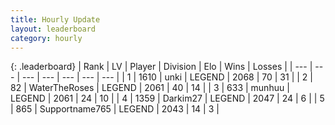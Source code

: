 ```yaml
---
title: Hourly Update
layout: leaderboard
category: hourly
---
```


{: .leaderboard}
| Rank | LV | Player | Division | Elo | Wins | Losses |
| --- | --- | --- | --- | --- | --- | --- |
| <span data-change="1">1</span> | 1610 | <span title="ID: 692745">unki</span> | LEGEND | <span data-change="0">2068</span> | <span data-change="0">70</span> | <span data-change="0">31</span> |
| <span data-change="-1">2</span> | 82 | <span title="ID: 773086">WaterTheRoses</span> | LEGEND | <span data-change="-27">2061</span> | <span data-change="2">40</span> | <span data-change="3">14</span> |
| <span data-change="0">3</span> | 633 | <span title="ID: 207149">munhuu</span> | LEGEND | <span data-change="0">2061</span> | <span data-change="0">24</span> | <span data-change="0">10</span> |
| <span data-change="0">4</span> | 1359 | <span title="ID: 694036">Darkim27</span> | LEGEND | <span data-change="-11">2047</span> | <span data-change="0">24</span> | <span data-change="1">6</span> |
| <span data-change="0">5</span> | 865 | <span title="ID: 188640">Supportname765</span> | LEGEND | <span data-change="0">2043</span> | <span data-change="0">14</span> | <span data-change="0">3</span> |